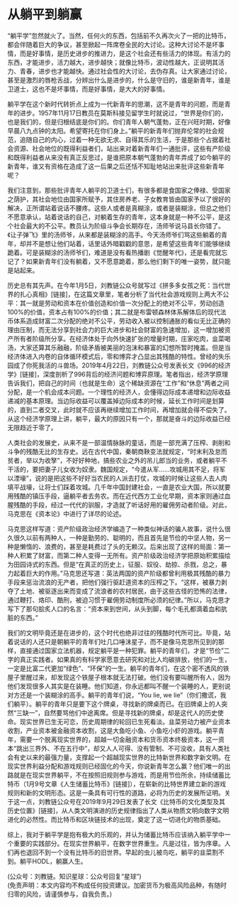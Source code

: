 # 从躺平到躺赢

“躺平学”忽然就火了。当然，任何火的东西，包括前不久再次火了一把的比特币，都会伴随着巨大的争议，甚至掀起一阵席卷全民的大讨论。这种大讨论不是坏事情，而是好事情，是历史进步的推进力，是这个社会还有些活力的体现。有活力的东西，才能进步，活力越大，进步越快；就像比特币，波动性越大，正说明其活力、青春，进步也才能越快。通过社会性的大讨论，去伪存真。让大家通过讨论，甚至是激烈的唇枪舌战，分辨出什么是进步的，什么是守旧的，谁是新青年，谁是卫道士，这也不是坏事情，而是好事情，是大大的好事情。

躺平学在这个新时代转折点上成为一代新青年的思潮，这不是青年的问题，而是青年的进步。1957年11月17日教员在莫斯科接见留学生时就说过，“世界是你们的，也是我们的，但是归根结底是你们的。你们青年人朝气蓬勃，正在兴旺时期，好像早晨八九点钟的太阳。希望寄托在你们身上。”躺平的新青年们抛弃伦常的社会规范，追随自己的内心，过着一种无欲无求、自得其乐的生活，于是那些个占据着社会资源、社会地位的既得利益者们，站出来对着新青年们一通批评，这些有产阶级和既得利益者从来没有真正反思过，是谁把原本朝气蓬勃的青年弄成了如今躺平的新青年，谁又有资格在造成了这一后果之后还恬不知耻地站出来批评这些新青年呢？

我们注意到，那些批评青年人躺平的卫道士们，有很多都是食国家之俸禄、受国家之荫护，其社会地位由国家所赋予，其住房养老、子女教育皆由国家予以了很好的解决，正所谓站着说话不腰疼。这些人或者是真糊涂，或者是装糊涂，但总之他们不愿意承认，站着说话的自己，对躺着生存的青年，这本身就是一种不公平，是这个社会最大的不公平。教员认为阶级斗争会长期存在，汤师爷说马县长你错了。《让子弹飞》里的汤师爷，从来都是装糊涂的高手。今天汤师爷们骂这些躺着的青年，却并不是想让他们站着，话里话外暗戳戳的意思，是希望这些青年们能够继续跪着。可是装糊涂的汤师爷们，难道是没有看热播剧《觉醒年代》，还是看完就忘记了？如果新青年们没有躺着，又不愿意跪着，那么他们剩下的唯一姿势，就只能是站起来。

历史总有其先声。在今年1月5日，刘教链公众号就写过《拼多多女孩之死：当代世界的扎心真相》[链接]，在这篇文章里，笔者分析了当代社会游戏规则上两大不公平：其一就是劳动和资本在价值创造和价值一次分配上的绝对不公平，劳动创造100%的价值，资本占有100%的价值；其二就是布雷顿森林体系解体后的现代法币体系造成财富二次分配的绝对不公平，劳动收入被以控制通胀的看似无比正确的理由压制，而无法分享到社会力的巨大进步和社会财富的急速增加，这一增加被资产所有者阶级所分享。在经济体处于向外快速扩张的增量时期，庄家吃肉，韭菜喝汤，大家还算其乐融融，阶级矛盾被美丽的泡沫和暴富的幻想所暂时掩盖。但是当经济体进入内卷的自体循环模式后，零和博弈才凸显出其残酷的特性。曾经的失乐园成了你死我活的斗兽场。2019年4月22日，刘教链公众号发表长文《996的经济学》[链接]，深度剖析了996背后的经济问题和博弈原理。笔者指出，经济学原理告诉我们，把自己的时间（也就是生命）这个稀缺资源在“工作”和“休息”两者之间分配，是一个机会成本问题。一个理性的经济人，会懂得边际成本递增和边际收益递减的基本原理。当边际收益可以覆盖掉边际成本的时候，延长工作时间是划算的，直到二者交叉，此时就不应该再继续增加工作时间，再增加就会得不偿失了。从这个经济学原理上讲，躺平，最大的原因只有一个，那就是奋斗的边际收益已经无限趋近于零了。

人类社会的发展史，从来不是一部温情脉脉的童话，而是一部充满了压榨、剥削和斗争的残酷无比的生存史。远在古代中国，秦朝商鞅变法就规定，“时末利及怠而贫者，举以为收孥”，不好好种地，搞些农业之外的吊儿郎当的业务，或者躺平不干活的，要把妻子儿女收为奴隶。魏国规定，“今遣从军……攻城用其不足，将军以湮壕”，说的是把这些不好好当农民的人派去打仗，攻城的时候让这些人去人肉填平战壕，让将士们踩着攻城。几千年中国封建社会，一直是农业大国，所以就要用残酷的镇压手段，逼躺平者去务农。而在近代西方工业化早期，资本家则通过血腥残酷的手段，经过一代代的驯服，才造就了听话好用的雇佣劳动者阶级。对此，马克思在《资本论》中进行了详尽的论述。

马克思这样写道：资产阶级政治经济学编造了一种类似神话的骗人故事，说什么很久很久以前有两种人，一种是勤劳的、聪明的，而且首先是节俭的中坚人物，另一种是懒惰的、浪费的，甚至是耗费过了头的无赖汉。后来出现了这样的局面：第一种人积累了财富，而第二种人变得一无所有。资产阶级政治经济学把原始积累描绘为田园诗式的东西。但是“在真正的历史上，征服、奴役、劫掠、杀戮，总之，暴力起着巨大的作用。”马克思还写道：英法两国的资产阶级都曾利用极其残酷的暴力手段来惩治流浪的无产者，把他们强行驱赶道资本的压榨之下。“这样，被暴力剥夺了土地、被驱逐出来而变成了流浪者的农村居民，由于这些古怪的恐怖的法律，通过鞭打、烙印、酷刑，被迫习惯于雇佣劳动制度所必须的纪律。”所以，马克思才写下了那句脍炙人口的名言：“资本来到世间，从头到脚，每个毛孔都滴着血和肮脏的东西。”

我们的文明毕竟还是在进步的，这个时代也绝非过往的残酷时代所可比。毕竟，站着说话的人还只是朝躺平的青年们吐几口唾沫星子，而不是像马克思所见到的那样，直接通过国家立法机器，规定躺平是一种犯罪。躺平的青年们，才是“节俭”二字的真正实践者。如果真的有科学家愿意去研究和对比人均碳排放，他们的一生，一定是比富二代更加“绿色”、“环保”的一生。躺平的青年们，在这个密不透风的铁屋子里醒过来，却发现这个铁屋子根本就无法打破。他们没有要叫醒所有人，因为他们发现很多人其实是在装睡。他们知道，你永远都叫不醒一个装睡的人，更别说对方还是一个装糊涂的高手。躺平的青年们说，“You lie, we lie”（你们撒谎，我们躺平）。躺平的青年只是要下这个牌桌，寻找新的牌桌而已。在旧牌桌上的人突然“三缺一”，自然要骂他们中途离席。但是寻找新的牌桌，却是这代人的历史使命。现实世界已生无可恋，历史周期律的轮回已生死看淡。韭菜劳动力被产业资本收割，产业资本被金融资本收割，这是大鱼吃小鱼、小鱼吃小虾的游戏。躺平青年，需要一个脱离现实世界的，超越一切金融资本和货币资本终极资本，这一资本“跳出三界外、不在五行中”，却又人人可得、没有管制、不可没收，具有人类社会有史以来的最强力量，支撑起一个超越现实世界的比特新世界和数字新文明。在现实世界利益分配和游戏规则已经固化的今天，你说新青年怎么赢？他们唯一的出路就是在现实世界躺平，不在按照旧规则参与游戏，而是用节俭所余，持续储蓄比特币（1月9号文章《人生储蓄比特币》[链接]），在崭新的比特世界建立新的游戏规则和新的文明形态。这是一条具有可行性的道路，必将为历史的发展所证明。关于这一点，刘教链公众号在2019年9月29日发表了长文《比特币的文化类型及其历史位置》[链接]，从人类文明演进的历史规律指出了人类从物质文明向数字文明进化的必然性。而比特币和区块链技术的出现，奠定了这一切进化的物质基础。

综上，我对于躺平学是抱有极大的乐观的，并认为储蓄比特币应该纳入躺平学中一个重要的实践部分。在现实世界躺平，在数字世界重生。凡是过往，皆为序章。人们再也退回不到一个没有比特币的旧世界。早起的虫儿被鸟吃，躺平的韭菜割不到。躺平HODL，躺赢人生。

(公众号：刘教链。知识星球：公众号回复“星球”) \
(免责声明：本文内容均不构成任何投资建议。加密货币为极高风险品种，有随时归零的风险，请谨慎参与，自我负责。)
